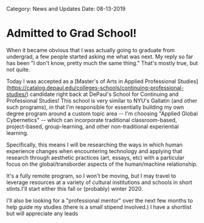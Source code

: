 Category: News and Updates
Date: 08-13-2019

# Admitted to Grad School! 

When it became obvious that I was actually going to graduate from undergrad, a few people started asking me what was next. My reply so far has been "I don't know, pretty much the same thing." That's mostly true, but not quite.

Today I was accepted as a [Master's of Arts in Applied Professional Studies] (https://catalog.depaul.edu/colleges-schools/continuing-professional-studies/) candidate right back at DePaul's School for Continuing and Professional Studies! This school is very similar to NYU's Gallatin (and other such programs), in that I'm responsible for essentially building my own degree program around a custom topic area -- I'm choosing "Applied Global Cybernetics" -- which can incorporate traditional classroom-based, project-based, group-learning, and other non-traditional experiential learning.

Specifically, this means I will be researching the ways in which human experience changes when encountering technology and applying that research through aesthetic practices (art, essays, etc) with a particular focus on the global/transborder aspects of the human/machine relationship.

It's a fully remote program, so I won't be moving, but I may travel to leverage resources at a variety of cultural institutions and schools in short stints.I'll start either this fall or (probably) winter 2020. 

I'll also be looking for a "professional mentor" over the next few months to help guide my studies (there is a small stipend involved.) I have a shortlist but will appreciate any leads
